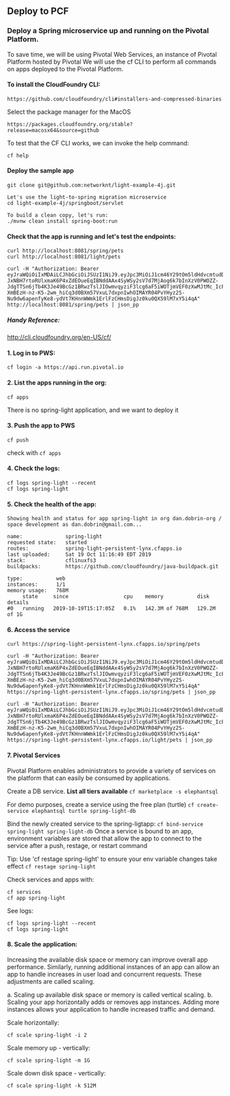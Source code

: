 ## Deploy to PCF

### Deploy a Spring microservice up and running on the Pivotal Platform.
To save time, we will be using Pivotal Web Services, an instance of Pivotal Platform hosted by Pivotal
We will use the cf CLI to perform all commands on apps deployed to the Pivotal Platform.

#### To install the CloudFoundry CLI:
```
https://github.com/cloudfoundry/cli#installers-and-compressed-binaries
```

Select the package manager for the MacOS
```
https://packages.cloudfoundry.org/stable?release=macosx64&source=github
```

To test that the CF CLI works, we can invoke the help command:
```
cf help
```

#### Deploy the sample app
```
git clone git@github.com:networknt/light-example-4j.git

Let's use the light-to-spring migration microservice
cd light-example-4j/springboot/servlet

To build a clean copy, let's run:
./mvnw clean install spring-boot:run
```

#### Check that the app is running and let's test the endpoints:
```
curl http://localhost:8081/spring/pets
curl http://localhost:8081/light/pets

curl -H "Authorization: Bearer eyJraWQiOiIxMDAiLCJhbGciOiJSUzI1NiJ9.eyJpc3MiOiJ1cm46Y29tOm5ldHdvcmtudDpvYXV0aDI6djEiLCJhdWQiOiJ1cm46Y29tLm5ldHdvcmtudCIsImV4cCI6MTc5NDg3MzA1MiwianRpIjoiSjFKdmR1bFFRMUF6cjhTNlJueHEwQSIsImlhdCI6MTQ3OTUxMzA1MiwibmJmIjoxNDc5NTEyOTMyLCJ2ZXJzaW9uIjoiMS4wIiwidXNlcl9pZCI6InN0ZXZlIiwidXNlcl90eXBlIjoiRU1QTE9ZRUUiLCJjbGllbnRfaWQiOiJmN2Q0MjM0OC1jNjQ3LTRlZmItYTUyZC00YzU3ODc0MjFlNzIiLCJzY29wZSI6WyJ3cml0ZTpwZXRzIiwicmVhZDpwZXRzIl19.gUcM-JxNBH7rtoRUlxmaK6P4xZdEOueEqIBNddAAx4SyWSy2sV7d7MjAog6k7bInXzV0PWOZZ-JdgTTSn6jTb4K3Je49BcGz1BRwzTslJIOwmvqyziF3lcg6aF5iWOTjmVEF0zXwMJtMc_IcF9FAA8iQi2s5l0DYgkMrjkQ3fBhWnopgfkzjbCuZU2mHDSQ6DJmomWpnE9hDxBp_lGjsQ73HWNNKN-XmBEzH-nz-K5-2wm_hiCq3d0BXm57VxuL7dxpnIwhOIMAYR04PvYHyz2S-Nu9dw6apenfyKe8-ydVt7KHnnWWmk1ErlFzCHmsDigJz0ku0QX59lM7xY5i4qA" http://localhost:8081/spring/pets | json_pp
```

##### Handy Reference:
http://cli.cloudfoundry.org/en-US/cf/

#### 1. Log in to PWS:
```cf login -a https://api.run.pivotal.io```

#### 2. List the apps running in the org:
```cf apps```

There is no spring-light application, and we want to deploy it

#### 3. Push the app to PWS
```cf push```

check with ```cf apps```

#### 4. Check the logs:
```
cf logs spring-light --recent
cf logs spring-light
```

#### 5. Check the health of the app:
```
Showing health and status for app spring-light in org dan.dobrin-org / space development as dan.dobrin@gmail.com...

name:              spring-light
requested state:   started
routes:            spring-light-persistent-lynx.cfapps.io
last uploaded:     Sat 19 Oct 11:16:49 EDT 2019
stack:             cflinuxfs3
buildpacks:        https://github.com/cloudfoundry/java-buildpack.git

type:           web
instances:      1/1
memory usage:   768M
     state     since                  cpu    memory           disk           details
#0   running   2019-10-19T15:17:05Z   0.1%   142.3M of 768M   129.2M of 1G
```

#### 6. Access the service
```
curl https://spring-light-persistent-lynx.cfapps.io/spring/pets

curl -H "Authorization: Bearer eyJraWQiOiIxMDAiLCJhbGciOiJSUzI1NiJ9.eyJpc3MiOiJ1cm46Y29tOm5ldHdvcmtudDpvYXV0aDI6djEiLCJhdWQiOiJ1cm46Y29tLm5ldHdvcmtudCIsImV4cCI6MTc5NDg3MzA1MiwianRpIjoiSjFKdmR1bFFRMUF6cjhTNlJueHEwQSIsImlhdCI6MTQ3OTUxMzA1MiwibmJmIjoxNDc5NTEyOTMyLCJ2ZXJzaW9uIjoiMS4wIiwidXNlcl9pZCI6InN0ZXZlIiwidXNlcl90eXBlIjoiRU1QTE9ZRUUiLCJjbGllbnRfaWQiOiJmN2Q0MjM0OC1jNjQ3LTRlZmItYTUyZC00YzU3ODc0MjFlNzIiLCJzY29wZSI6WyJ3cml0ZTpwZXRzIiwicmVhZDpwZXRzIl19.gUcM-JxNBH7rtoRUlxmaK6P4xZdEOueEqIBNddAAx4SyWSy2sV7d7MjAog6k7bInXzV0PWOZZ-JdgTTSn6jTb4K3Je49BcGz1BRwzTslJIOwmvqyziF3lcg6aF5iWOTjmVEF0zXwMJtMc_IcF9FAA8iQi2s5l0DYgkMrjkQ3fBhWnopgfkzjbCuZU2mHDSQ6DJmomWpnE9hDxBp_lGjsQ73HWNNKN-XmBEzH-nz-K5-2wm_hiCq3d0BXm57VxuL7dxpnIwhOIMAYR04PvYHyz2S-Nu9dw6apenfyKe8-ydVt7KHnnWWmk1ErlFzCHmsDigJz0ku0QX59lM7xY5i4qA" https://spring-light-persistent-lynx.cfapps.io/spring/pets | json_pp

curl -H "Authorization: Bearer eyJraWQiOiIxMDAiLCJhbGciOiJSUzI1NiJ9.eyJpc3MiOiJ1cm46Y29tOm5ldHdvcmtudDpvYXV0aDI6djEiLCJhdWQiOiJ1cm46Y29tLm5ldHdvcmtudCIsImV4cCI6MTc5NDg3MzA1MiwianRpIjoiSjFKdmR1bFFRMUF6cjhTNlJueHEwQSIsImlhdCI6MTQ3OTUxMzA1MiwibmJmIjoxNDc5NTEyOTMyLCJ2ZXJzaW9uIjoiMS4wIiwidXNlcl9pZCI6InN0ZXZlIiwidXNlcl90eXBlIjoiRU1QTE9ZRUUiLCJjbGllbnRfaWQiOiJmN2Q0MjM0OC1jNjQ3LTRlZmItYTUyZC00YzU3ODc0MjFlNzIiLCJzY29wZSI6WyJ3cml0ZTpwZXRzIiwicmVhZDpwZXRzIl19.gUcM-JxNBH7rtoRUlxmaK6P4xZdEOueEqIBNddAAx4SyWSy2sV7d7MjAog6k7bInXzV0PWOZZ-JdgTTSn6jTb4K3Je49BcGz1BRwzTslJIOwmvqyziF3lcg6aF5iWOTjmVEF0zXwMJtMc_IcF9FAA8iQi2s5l0DYgkMrjkQ3fBhWnopgfkzjbCuZU2mHDSQ6DJmomWpnE9hDxBp_lGjsQ73HWNNKN-XmBEzH-nz-K5-2wm_hiCq3d0BXm57VxuL7dxpnIwhOIMAYR04PvYHyz2S-Nu9dw6apenfyKe8-ydVt7KHnnWWmk1ErlFzCHmsDigJz0ku0QX59lM7xY5i4qA" https://spring-light-persistent-lynx.cfapps.io/light/pets | json_pp
```

#### 7. Pivotal Services
Pivotal Platform enables administrators to provide a variety of services on the platform that can easily be consumed by applications.

Create a DB service.
**List all tiers available**
```cf marketplace -s elephantsql```

For demo purposes, create a service  using the free plan (turtle)
```cf create-service elephantsql turtle spring-light-db```

Bind the newly created service to the spring-ligtapp:
```cf bind-service spring-light spring-light-db```
Once a service is bound to an app, environment variables are stored that allow the app to connect to the service after a push, restage, or restart command

Tip: Use 'cf restage spring-light' to ensure your env variable changes take effect
```cf restage spring-light```

Check services and apps with:
```
cf services
cf app spring-light
```

See logs:
```
cf logs spring-light --recent
cf logs spring-light
```

#### 8. Scale the application:
Increasing the available disk space or memory can improve overall app performance.
Similarly, running additional instances of an app can allow an app to handle increases in user load and concurrent requests. These adjustments are called scaling.

a. Scaling up available disk space or memory is called vertical scaling.
b. Scaling your app horizontally adds or removes app instances. Adding more instances allows your application to handle increased traffic and demand.

Scale horizontally:
```
cf scale spring-light -i 2
```

Scale memory up - vertically:
```
cf scale spring-light -m 1G
```

Scale down disk space - vertically:
```
cf scale spring-light -k 512M
```

